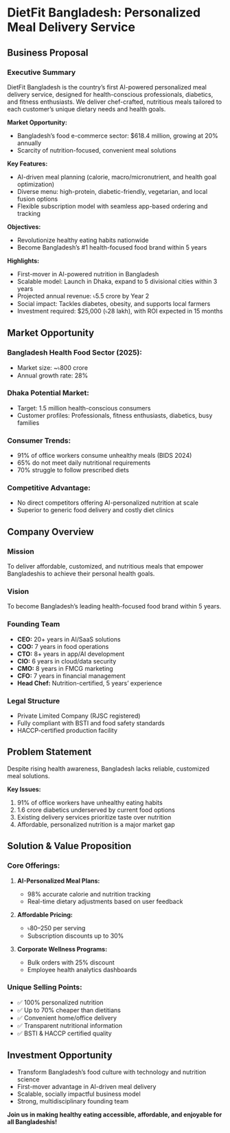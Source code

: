 # DietFit Bangladesh: Personalized Meal Delivery Service

## Business Proposal

### Executive Summary
DietFit Bangladesh is the country’s first AI-powered personalized meal delivery service, designed for health-conscious professionals, diabetics, and fitness enthusiasts. We deliver chef-crafted, nutritious meals tailored to each customer’s unique dietary needs and health goals.

**Market Opportunity:**
- Bangladesh’s food e-commerce sector: $618.4 million, growing at 20% annually
- Scarcity of nutrition-focused, convenient meal solutions

**Key Features:**
- AI-driven meal planning (calorie, macro/micronutrient, and health goal optimization)
- Diverse menu: high-protein, diabetic-friendly, vegetarian, and local fusion options
- Flexible subscription model with seamless app-based ordering and tracking

**Objectives:**
- Revolutionize healthy eating habits nationwide
- Become Bangladesh’s #1 health-focused food brand within 5 years

**Highlights:**
- First-mover in AI-powered nutrition in Bangladesh
- Scalable model: Launch in Dhaka, expand to 5 divisional cities within 3 years
- Projected annual revenue: ৳5.5 crore by Year 2
- Social impact: Tackles diabetes, obesity, and supports local farmers
- Investment required: $25,000 (৳28 lakh), with ROI expected in 15 months

## Market Opportunity

### Bangladesh Health Food Sector (2025):
- Market size: ~৳800 crore
- Annual growth rate: 28%

### Dhaka Potential Market:
- Target: 1.5 million health-conscious consumers
- Customer profiles: Professionals, fitness enthusiasts, diabetics, busy families

### Consumer Trends:
- 91% of office workers consume unhealthy meals (BIDS 2024)
- 65% do not meet daily nutritional requirements
- 70% struggle to follow prescribed diets

### Competitive Advantage:
- No direct competitors offering AI-personalized nutrition at scale
- Superior to generic food delivery and costly diet clinics

## Company Overview

### Mission
To deliver affordable, customized, and nutritious meals that empower Bangladeshis to achieve their personal health goals.

### Vision
To become Bangladesh’s leading health-focused food brand within 5 years.

### Founding Team
- **CEO:** 20+ years in AI/SaaS solutions
- **COO:** 7 years in food operations
- **CTO:** 8+ years in app/AI development
- **CIO:** 6 years in cloud/data security
- **CMO:** 8 years in FMCG marketing
- **CFO:** 7 years in financial management
- **Head Chef:** Nutrition-certified, 5 years’ experience

### Legal Structure
- Private Limited Company (RJSC registered)
- Fully compliant with BSTI and food safety standards
- HACCP-certified production facility

## Problem Statement
Despite rising health awareness, Bangladesh lacks reliable, customized meal solutions.

**Key Issues:**
1. 91% of office workers have unhealthy eating habits
2. 1.6 crore diabetics underserved by current food options
3. Existing delivery services prioritize taste over nutrition
4. Affordable, personalized nutrition is a major market gap

## Solution & Value Proposition

### Core Offerings:
1. **AI-Personalized Meal Plans:**
   - 98% accurate calorie and nutrition tracking
   - Real-time dietary adjustments based on user feedback

2. **Affordable Pricing:**
   - ৳80–250 per serving
   - Subscription discounts up to 30%

3. **Corporate Wellness Programs:**
   - Bulk orders with 25% discount
   - Employee health analytics dashboards

### Unique Selling Points:
- ✅ 100% personalized nutrition
- ✅ Up to 70% cheaper than dietitians
- ✅ Convenient home/office delivery
- ✅ Transparent nutritional information
- ✅ BSTI & HACCP certified quality

## Investment Opportunity
- Transform Bangladesh’s food culture with technology and nutrition science
- First-mover advantage in AI-driven meal delivery
- Scalable, socially impactful business model
- Strong, multidisciplinary founding team

**Join us in making healthy eating accessible, affordable, and enjoyable for all Bangladeshis!**